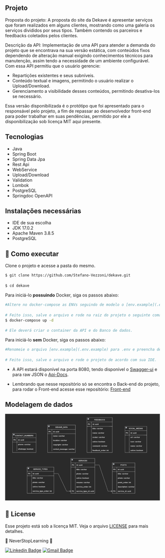 ## Projeto

Proposta do projeto:
A proposta do site da Dekave é apresentar serviços que foram realizados em alguns clientes, mostrando como uma galeria os serviços divididos por seus tipos.
Também contendo os parceiros e feedbacks coletados pelos clientes.

Descrição da API:
Implementação de uma API para atender a demanda do projeto que se encontrava na sua versão estática, com conteúdos fixos dependendo de alteração manual 
exigindo conhecimentos técnicos para manutenção, assim tendo a necessidade de um ambiente configurável.
Com essa API permitiu que o usuário gerencie:
- Repartições existentes e seus subníveis.
- Conteúdo textual e imagens, permitindo o usuário realizar o Upload/Download.
- Gerenciamento a visibilidade desses conteúdos, permitindo desativa-los se necessário.

Essa versão disponibilizada é o protótipo que foi apresentado para o responsável pelo projeto, a fím de repassar ao desenvolvedor front-end para poder trabalhar em suas pendências, permitido por ele a disponibilização sob licença MIT aqui presente.

## Tecnologias

 - Java
 - Spring Boot
 - Spring Data Jpa
 - Rest Api
 - WebService
 - Upload/Download
 - Validation
 - Lombok
 - PostgreSQL
 - Springdoc OpenAPI

## Instalações necessárias

- IDE de sua escolha
- JDK 17.0.2
- Apache Maven 3.8.5
- PostgreSQL

## 🚀 Como executar

Clone o projeto e acesse a pasta do mesmo.

```bash
$ git clone https://github.com/Stefano-Vezzoni/dekave.git

$ cd dekave
```

Para iniciá-lo <strong>possuindo</strong> Docker, siga os passos abaixo:
```bash
#Altere no docker-compose as ENVs seguindo de modelo o [env.example](.env.example).

# Feito isso, salve o arquivo e rode na raiz do projeto o seguinte comando pelo terminal
$ docker-compose up -d

# Ele deverá criar o container da API e do Banco de dados.
```

Para iniciá-lo <strong>sem</strong> Docker, siga os passos abaixo:
```bash
#Renomeie o arquivo [env.example](.env.example) para .env e preencha de acordo.

# Feito isso, salve o arquivo e rode o projeto de acordo com sua IDE.
```


- A API estará disponível na porta 8080, tendo disponível o [Swagger-ui](http://localhost:8080/swagger-ui/index.html#/) e para raw JSON o [Api-Docs](http://localhost:8080/v3/api-docs).

- Lembrando que nesse repositório só se encontra o Back-end do projeto,  para rodar o Front-end acesse esse repositório: [Front-end](https://github.com/Jonathan-Rios/dekave.git)

## Modelagem de dados

![cover](.github/Dekave-DataModeling.png)

## 📝 License

Esse projeto está sob a licença MIT. Veja o arquivo [LICENSE](LICENSE.MD)
para mais detalhes.

💠 NeverStopLearning 💠

[![Linkedin Badge](https://img.shields.io/badge/-Stefano-blue?style=flat-square&logo=Linkedin&logoColor=white&link=https://www.linkedin.com/in/jonathan-rios-sousa-19b3431b6/)](https://www.linkedin.com/in/stefano-vezzoni-b18806186/) 
[![Gmail Badge](https://img.shields.io/badge/-stefanov.santos@gmail.com-c14438?style=flat-square&logo=Gmail&logoColor=white&link=mailto:stefanov.santos@gmail.com)](mailto:stefanov.santos@gmail.com)
